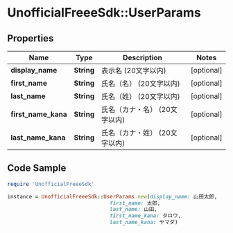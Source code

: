 # UnofficialFreeeSdk::UserParams

## Properties

Name | Type | Description | Notes
------------ | ------------- | ------------- | -------------
**display_name** | **String** | 表示名 (20文字以内) | [optional] 
**first_name** | **String** | 氏名（名） (20文字以内) | [optional] 
**last_name** | **String** | 氏名（姓） (20文字以内) | [optional] 
**first_name_kana** | **String** | 氏名（カナ・名） (20文字以内) | [optional] 
**last_name_kana** | **String** | 氏名（カナ・姓） (20文字以内) | [optional] 

## Code Sample

```ruby
require 'UnofficialFreeeSdk'

instance = UnofficialFreeeSdk::UserParams.new(display_name: 山田太郎,
                                 first_name: 太郎,
                                 last_name: 山田,
                                 first_name_kana: タロウ,
                                 last_name_kana: ヤマダ)
```


